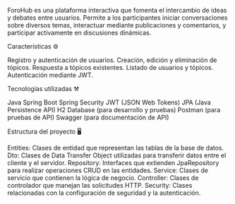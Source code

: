 ForoHub es una plataforma interactiva que fomenta el intercambio de ideas y debates entre usuarios. Permite a los participantes iniciar conversaciones sobre diversos temas, interactuar mediante publicaciones y comentarios, y participar activamente en discusiones dinámicas.

Características ⚙️

Registro y autenticación de usuarios.
Creación, edición y eliminación de tópicos.
Respuesta a tópicos existentes.
Listado de usuarios y tópicos.
Autenticación mediante JWT.

Tecnologías utilizadas ⚒️

Java
Spring Boot
Spring Security
JWT (JSON Web Tokens)
JPA (Java Persistence API)
H2 Database (para desarrollo y pruebas)
Postman (para pruebas de API)
Swagger (para documentación de API)

Estructura del proyecto 🖥️

Entities: Clases de entidad que representan las tablas de la base de datos.
Dto: Clases de Data Transfer Object utilizadas para transferir datos entre el cliente y el servidor.
Repository: Interfaces que extienden JpaRepository para realizar operaciones CRUD en las entidades.
Service: Clases de servicio que contienen la lógica de negocio.
Controller: Clases de controlador que manejan las solicitudes HTTP.
Security: Clases relacionadas con la configuración de seguridad y la autenticación.
